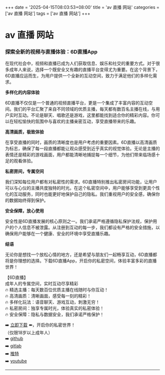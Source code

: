 +++
date = '2025-04-15T08:03:53+08:00'
title = 'av 直播 网站'
categories = ['av 直播 网站']
tags = ['av 直播 网站']
+++

# av 直播 网站

### 探索全新的视频与直播体验：6D直播App

在现代社会中，视频和直播已成为人们获取信息、娱乐和社交的重要方式。对于很多成年人来说，选择一个既安全又有趣的直播平台变得尤为重要。在这个背景下，6D直播应运而生，为用户提供一个全新的互动空间，致力于满足他们的多样化需求。

**多样化的内容体验**

6D直播不仅仅是一个普通的视频直播平台，更是一个集成了丰富内容的互动空间。我们的平台汇聚了来自不同领域的优质主播，每天都有数百名主播在线，与用户实时互动。不论是聊天、唱歌还是游戏，这里都能找到适合你的精彩内容。你可以在轻松愉快的氛围中与喜欢的主播亲密互动，享受直播带来的乐趣。

**高清画质，极致体验**

在享受直播的同时，画质的清晰度也是用户考虑的重要因素。6D直播以高清画质为标志，确保了每一段直播都能让观众感受到近乎真实的视觉体验。无论是主播的表情还是精彩的游戏画面，用户都能清晰地捕捉每一个细节，为他们带来临场感十足的观看体验。

**私密房间，专属空间**

我们深知每位用户都有对私密性的需求。6D直播特别推出私密房间功能，让用户可以与心仪的主播共度独特的时光。在这个私密空间中，用户能够享受到更具个性化的互动服务，同时也能更好地保护自己的隐私。我们重视用户的安全感，确保你的数据始终得到保护。

**安全保障，放心使用**

安全性是6D直播发展的核心原则之一。我们承诺严格遵循隐私保护法规，保护用户的个人信息不被泄露。从注册到互动的每一步，我们都设有严格的安全措施，以确保用户能够在一个健康、安全的环境中享受直播乐趣。

**结语**

无论你是想找一个放松心情的地方，还是希望与朋友们一起畅享互动，6D直播都将是你理想的选择。下载6D直播App，开启你的私密空间，体验丰富多彩的直播世界！

【6D直播】  
成年人的专属空间，实时互动尽享精彩  
🔥 精选主播：每天数百位优质主播在线随时与你互动！  
🔥 高清画质：清晰画面，感受每一刻的精彩！  
🔥 多样化玩法：语音聊天、游戏互动，刺激无穷！  
🔥 私密房间：独享专属时光，体验真实的私密体验！  
🔥 安全保障：隐私与数据安全，我们承诺严格保护！  

➡️ [立即下载](https://down123.s3.ap-east-1.amazonaws.com/down/down.html?channelCode=blog) ⬅️，开启你的私密世界！  
（仅限18岁以上成年人）  
➡️ [github](https://aldult-live.github.io/)  
➡️ [gitlab](https://seo-09598d.gitlab.io/)  
➡️ [推特](https://x.com/wegame33)  
➡️ [youtube](https://www.youtube.com/@6Dlive)  

---
